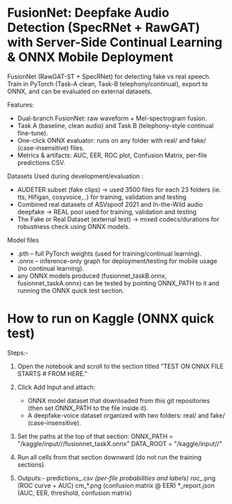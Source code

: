 # FusionNet: Deepfake Audio Detection (SpecRNet + RawGAT) with Server-Side Continual Learning & ONNX Mobile Deployment

FusionNet (RawGAT-ST + SpecRNet) for detecting fake vs real speech. Train in PyTorch (Task-A clean, Task-B telephony/continual), export to ONNX, and can be evaluated on external datasets.

Features:
  - Dual-branch FusionNet: raw waveform + Mel-spectrogram fusion.
  - Task A (baseline, clean audio) and Task B (telephony-style continual fine-tune).
  - One-click ONNX evaluator: runs on any folder with real/ and fake/ (case-insensitive) files.
  - Metrics & artifacts: AUC, EER, ROC plot, Confusion Matrix, per-file predictions CSV.

Datasets
Used during development/evaluation :
  - AUDETER subset (fake clips) → used 3500 files for each 23 folders (ie. tts, Hifigan, cosyvoice,..) for training, validation and testing
  - Combined real datasets of ASVspoof 2021 and In-the-Wild audio deepfake → REAL pool used for training, validation and testing
  - The Fake or Real Dataset (external test) → mixed codecs/durations for robustness check using ONNX models.


Model files
  - .pth – full PyTorch weights (used for training/continual learning).
  - .onnx – inference-only graph for deployment/testing for mobile usage (no continual learning).
  - any ONNX models produced (fusionnet_taskB.onnx, fusionnet_taskA.onnx) can be tested by pointing ONNX_PATH to it and running the ONNX quick test section.

# How to run on Kaggle (ONNX quick test)

Steps:-
1. Open the notebook and scroll to the section titled "TEST ON ONNX FILE STARTS # FROM HERE."
2. Click Add Input and attach:
    - ONNX model dataset that downloaded from this git repositories (then set ONNX_PATH to the file inside it).
    - A deepfake-voice dataset organized with two folders: real/ and fake/ (case-insensitive).

3. Set the paths at the top of that section:
      ONNX_PATH = "/kaggle/input/<your-onnx-dataset>/<path>/fusionnet_taskX.onnx"
      DATA_ROOT = "/kaggle/input/<your-audio-dataset>/<root-folder>"

4. Run all cells from that section downward (do not run the training sections).

5. Outputs:-
  predictions_*.csv (per-file probabilities and labels)
  roc_*.png (ROC curve + AUC)
  cm_*.png (confusion matrix @ EER)
  *_report.json (AUC, EER, threshold, confusion matrix)
